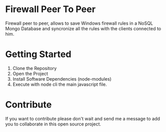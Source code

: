 # Firewall Peer To Peer
Firewall peer to peer, allows to save Windows firewall rules in a NoSQL Mongo Database and syncronize all the rules with the clients connected to him. 

# Getting Started
1.  Clone the Repository
2.  Open the Project
3.	Install Software Dependencies (node-modules)
4.  Execute with node cli the main javascript file.

# Contribute
If you want to contribute please don't wait and send me a message to add you to collaborate in this open source project.

